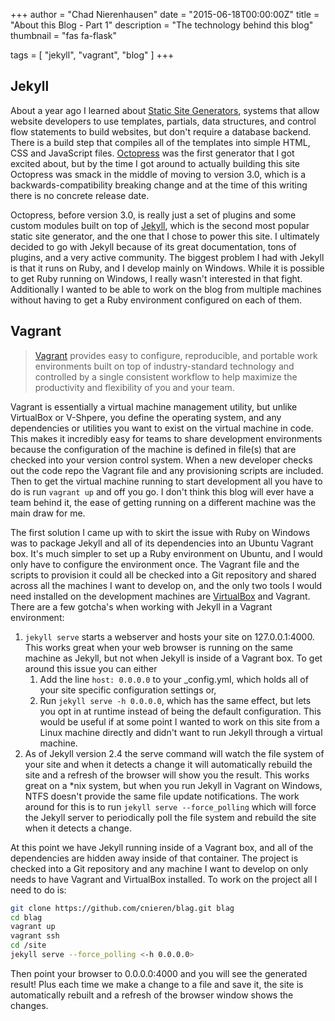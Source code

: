 +++
author = "Chad Nierenhausen"
date = "2015-06-18T00:00:00Z"
title = "About this Blog - Part 1"
description = "The technology behind this blog"
thumbnail = "fas fa-flask"

tags = [ "jekyll", "vagrant", "blog" ]
+++

## Jekyll
About a year ago I learned about [Static Site Generators], systems that allow website developers to use templates, partials, data structures, and control flow statements to build websites, but don't require a database backend. There is a build step that compiles all of the templates into simple HTML, CSS and JavaScript files. [Octopress] was the first generator that I got excited about, but by the time I got around to actually building this site Octopress was smack in the middle of moving to version 3.0, which is a backwards-compatibility breaking change and at the time of this writing there is no concrete release date.

Octopress, before version 3.0, is really just a set of plugins and some custom modules built on top of [Jekyll], which is the second most popular static site generator, and the one that I chose to power this site. I ultimately decided to go with Jekyll because of its great documentation, tons of plugins, and a very active community. The biggest problem I had with Jekyll is that it runs on Ruby, and I develop mainly on Windows. While it is possible to get Ruby running on Windows, I really wasn't interested in that fight. Additionally I wanted to be able to work on the blog from multiple machines without having to get a Ruby environment configured on each of them.

## Vagrant
> [Vagrant] provides easy to configure, reproducible, and portable work environments built on top of industry-standard technology and controlled by a single consistent workflow to help maximize the productivity and flexibility of you and your team.

Vagrant is essentially a virtual machine management utility, but unlike VirtualBox or V-Shpere, you define the operating system, and any dependencies or utilities you want to exist on the virtual machine in code. This makes it incredibly easy for teams to share development environments because the configuration of the machine is defined in file(s) that are checked into your version control system. When a new developer checks out the code repo the Vagrant file and any provisioning scripts are included. Then to get the virtual machine running to start development all you have to do is run ``` vagrant up ``` and off you go. I don't think this blog will ever have a team behind it, the ease of getting running on a different machine was the main draw for me.

The first solution I came up with to skirt the issue with Ruby on Windows was to package Jekyll and all of its dependencies into an Ubuntu Vagrant box. It's much simpler to set up a Ruby environment on Ubuntu, and I would only have to configure the environment once. The Vagrant file and the scripts to provision it could all be checked into a Git repository and shared across all the machines I want to develop on, and the only two tools I would need installed on the development machines are [VirtualBox] and Vagrant. There are a few gotcha's when working with Jekyll in a Vagrant environment:

1.  ``` jekyll serve ``` starts a webserver and hosts your site on 127.0.0.1:4000. This works great when your web browser is running on the same machine as Jekyll, but not when Jekyll is inside of a Vagrant box. To get around this issue you can either
    1.  Add the line ``` host: 0.0.0.0 ``` to your _config.yml, which holds all of your site specific configuration settings or,
    2.  Run ``` jekyll serve -h 0.0.0.0 ```, which has the same effect, but lets you opt in at runtime instead of being the default configuration. This would be useful if at some point I wanted to work on this site from a Linux machine directly and didn't want to run Jekyll through a virtual machine.
2.  As of Jekyll version 2.4 the serve command will watch the file system of your site and when it detects a change it will automatically rebuild the site and a refresh of the browser will show you the result. This works great on a *nix system, but when you run Jekyll in Vagrant on Windows, NTFS doesn't provide the same file update notifications. The work around for this is to run ``` jekyll serve --force_polling ``` which will force the Jekyll server to periodically poll the file system and rebuild the site when it detects a change.

At this point we have Jekyll running inside of a Vagrant box, and all of the dependencies are hidden away inside of that container. The project is checked into a Git repository and any machine I want to develop on only needs to have Vagrant and VirtualBox installed. To work on the project all I need to do is:

~~~ bash
git clone https://github.com/cnieren/blag.git blag
cd blag
vagrant up
vagrant ssh
cd /site
jekyll serve --force_polling <-h 0.0.0.0>
~~~

Then point your browser to 0.0.0.0:4000 and you will see the generated result! Plus each time we make a change to a file and save it, the site is automatically rebuilt and a refresh of the browser window shows the changes.


[Vagrant]: https://www.vagrantup.com/
[Jekyll]: http://jekyllrb.com/
[Octopress]: http://octopress.org/
[Static Site Generators]: http://www.staticgen.com/
[VirtualBox]: https://www.virtualbox.org/

